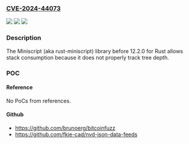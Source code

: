### [CVE-2024-44073](https://cve.mitre.org/cgi-bin/cvename.cgi?name=CVE-2024-44073)
![](https://img.shields.io/static/v1?label=Product&message=n%2Fa&color=blue)
![](https://img.shields.io/static/v1?label=Version&message=n%2Fa&color=blue)
![](https://img.shields.io/static/v1?label=Vulnerability&message=n%2Fa&color=brighgreen)

### Description

The Miniscript (aka rust-miniscript) library before 12.2.0 for Rust allows stack consumption because it does not properly track tree depth.

### POC

#### Reference
No PoCs from references.

#### Github
- https://github.com/brunoerg/bitcoinfuzz
- https://github.com/fkie-cad/nvd-json-data-feeds

